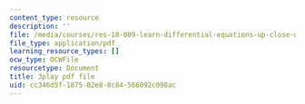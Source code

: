 ```yaml
---
content_type: resource
description: ''
file: /media/courses/res-18-009-learn-differential-equations-up-close-with-gilbert-strang-and-cleve-moler-fall-2015/cc346d5f187502e88c84566092c098ac_9RJml41PFnc.pdf
file_type: application/pdf
learning_resource_types: []
ocw_type: OCWFile
resourcetype: Document
title: 3play pdf file
uid: cc346d5f-1875-02e8-8c84-566092c098ac
---
```

